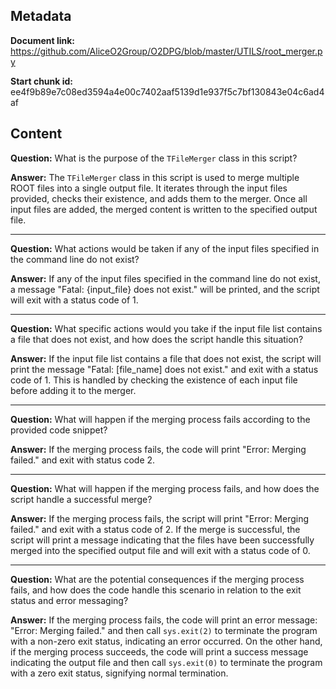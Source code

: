 ## Metadata

**Document link:** https://github.com/AliceO2Group/O2DPG/blob/master/UTILS/root_merger.py

**Start chunk id:** ee4f9b89e7c08ed3594a4e00c7402aaf5139d1e937f5c7bf130843e04c6ad4af

## Content

**Question:** What is the purpose of the `TFileMerger` class in this script?

**Answer:** The `TFileMerger` class in this script is used to merge multiple ROOT files into a single output file. It iterates through the input files provided, checks their existence, and adds them to the merger. Once all input files are added, the merged content is written to the specified output file.

---

**Question:** What actions would be taken if any of the input files specified in the command line do not exist?

**Answer:** If any of the input files specified in the command line do not exist, a message "Fatal: {input_file} does not exist." will be printed, and the script will exit with a status code of 1.

---

**Question:** What specific actions would you take if the input file list contains a file that does not exist, and how does the script handle this situation?

**Answer:** If the input file list contains a file that does not exist, the script will print the message "Fatal: [file_name] does not exist." and exit with a status code of 1. This is handled by checking the existence of each input file before adding it to the merger.

---

**Question:** What will happen if the merging process fails according to the provided code snippet?

**Answer:** If the merging process fails, the code will print "Error: Merging failed." and exit with status code 2.

---

**Question:** What will happen if the merging process fails, and how does the script handle a successful merge?

**Answer:** If the merging process fails, the script will print "Error: Merging failed." and exit with a status code of 2. If the merge is successful, the script will print a message indicating that the files have been successfully merged into the specified output file and will exit with a status code of 0.

---

**Question:** What are the potential consequences if the merging process fails, and how does the code handle this scenario in relation to the exit status and error messaging?

**Answer:** If the merging process fails, the code will print an error message: "Error: Merging failed." and then call `sys.exit(2)` to terminate the program with a non-zero exit status, indicating an error occurred. On the other hand, if the merging process succeeds, the code will print a success message indicating the output file and then call `sys.exit(0)` to terminate the program with a zero exit status, signifying normal termination.